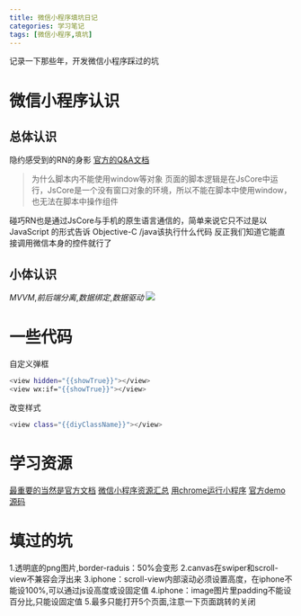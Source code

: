 ```yaml
---
title: 微信小程序填坑日记
categories: 学习笔记
tags: [微信小程序,填坑]
---
```

记录一下那些年，开发微信小程序踩过的坑
<!-- more -->
# 微信小程序认识

## 总体认识
隐约感受到的RN的身影
[官方的Q&A文档](https://mp.weixin.qq.com/debug/wxadoc/dev/component/image.html)
>为什么脚本内不能使用window等对象
>页面的脚本逻辑是在JsCore中运行，JsCore是一个没有窗口对象的环境，所以不能在脚本中使用window，也无法在脚本中操作组件

碰巧RN也是通过JsCore与手机的原生语言通信的，简单来说它只不过是以 JavaScript 的形式告诉 Objective-C /java该执行什么代码
反正我们知道它能直接调用微信本身的控件就行了
## 小体认识
*MVVM*,*前后端分离*,*数据绑定*,*数据驱动*
![](https://hundren.github.io/demo/blogimg/model.png)
# 一些代码
自定义弹框
``` bash
<view hidden="{{showTrue}}"></view>
<view wx:if="{{showTrue}}"></view>
```
改变样式
``` bash
<view class="{{diyClassName}}"></view>
```
# 学习资源
[最重要的当然是官方文档](https://mp.weixin.qq.com/debug/wxadoc/dev/)
[微信小程序资源汇总](https://github.com/justjavac/awesome-wechat-weapp)
[用chrome运行小程序](https://github.com/chemzqm/wept)
[官方demo源码](https://github.com/Hao-Wu/WeApp-Demo)

# 填过的坑
1.透明底的png图片,border-raduis：50%会变形
2.canvas在swiper和scroll-view不兼容会浮出来
3.iphone：scroll-view内部滚动必须设置高度，在iphone不能设100%,可以通过js设高度或设固定值
4.iphone：image图片里padding不能设百分比,只能设固定值
5.最多只能打开5个页面,注意一下页面跳转的关闭